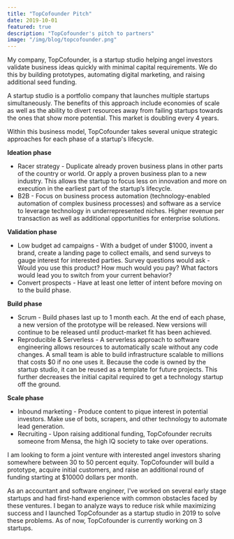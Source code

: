```yaml
---
title: "TopCofounder Pitch"
date: 2019-10-01
featured: true
description: "TopCofounder's pitch to partners"
image: "/img/blog/topcofounder.png"
---
```


My company, TopCofounder, is a startup studio helping angel investors validate business ideas quickly with minimal capital requirements. We do this by building prototypes, automating digital marketing, and raising additional seed funding.

A startup studio is a portfolio company that launches multiple startups simultaneously. The benefits of this approach include economies of scale as well as the ability to divert resources away from failing startups towards the ones that show more potential. This market is doubling every 4 years.

Within this business model, TopCofounder takes several unique strategic approaches for each phase of a startup's lifecycle.

<b>Ideation phase</b>

- Racer strategy - Duplicate already proven business plans in other parts of the country or world. Or apply a proven business plan to a new industry. This allows the startup to focus less on innovation and more on execution in the earliest part of the startup’s lifecycle.
- B2B - Focus on business process automation (technology-enabled automation of complex business processes) and software as a service to leverage technology in underrepresented niches. Higher revenue per transaction as well as additional opportunities for enterprise solutions.

<b>Validation phase</b>

- Low budget ad campaigns - With a budget of under $1000, invent a brand, create a landing page to collect emails, and send surveys to gauge interest for interested parties. Survey questions would ask - Would you use this product? How much would you pay? What factors would lead you to switch from your current behavior?
- Convert prospects - Have at least one letter of intent before moving on to the build phase.

<b>Build phase</b>

- Scrum - Build phases last up to 1 month each. At the end of each phase, a new version of the prototype will be released. New versions will continue to be released until product-market fit has been achieved.
- Reproducible & Serverless - A serverless approach to software engineering allows resources to automatically scale without any code changes. A small team is able to build infrastructure scalable to millions that costs $0 if no one uses it. Because the code is owned by the startup studio, it can be reused as a template for future projects. This further decreases the initial capital required to get a technology startup off the ground.

<b>Scale phase</b>

- Inbound marketing - Produce content to pique interest in potential investors. Make use of bots, scrapers, and other technology to automate lead generation.
- Recruiting - Upon raising additional funding, TopCofounder recruits someone from Mensa, the high IQ society to take over operations.

I am looking to form a joint venture with interested angel investors sharing somewhere between 30 to 50 percent equity. TopCofounder will build a prototype, acquire initial customers, and raise an additional round of funding starting at $10000 dollars per month.

As an accountant and software engineer, I've worked on several early stage startups and had first-hand experience with common obstacles faced by these ventures. I began to analyze ways to reduce risk while maximizing success and I launched TopCofounder as a startup studio in 2019 to solve these problems. As of now, TopCofounder is currently working on 3 startups.